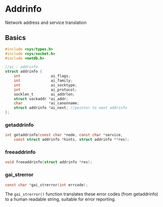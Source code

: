 # Addrinfo #

Network address and service translation

## Basics ##

```C
#include <sys/types.h>
#include <sys/socket.h>
#include <netdb.h>
```

```C
//ai : addrinfo
struct addrinfo {
	int              ai_flags;
	int              ai_family;
	int              ai_socktype;
	int              ai_protocol;
	socklen_t        ai_addrlen;
	struct sockaddr *ai_addr;
	char            *ai_canonname;
	struct addrinfo *ai_next; //pointer to next addrinfo
};
```


### getaddrinfo ###

```C
int getaddrinfo(const char *node, const char *service,
    const struct addrinfo *hints, struct addrinfo **res);
```

### freeaddrinfo ###

```C
void freeaddrinfo(struct addrinfo *res);
```

### gai_strerror ###

```C
const char *gai_strerror(int errcode);
```

The `gai_strerror()` function translates these error codes (from getaddrinfo) to a human readable string, suitable for  error reporting.
